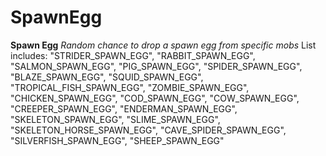 # SpawnEgg
**Spawn Egg**
*Random chance to drop a spawn egg from specific mobs*
List includes: "STRIDER_SPAWN_EGG", "RABBIT_SPAWN_EGG", "SALMON_SPAWN_EGG", "PIG_SPAWN_EGG", "SPIDER_SPAWN_EGG", "BLAZE_SPAWN_EGG", "SQUID_SPAWN_EGG", "TROPICAL_FISH_SPAWN_EGG", "ZOMBIE_SPAWN_EGG", "CHICKEN_SPAWN_EGG", "COD_SPAWN_EGG", "COW_SPAWN_EGG", "CREEPER_SPAWN_EGG", "ENDERMAN_SPAWN_EGG", "SKELETON_SPAWN_EGG", "SLIME_SPAWN_EGG", "SKELETON_HORSE_SPAWN_EGG", "CAVE_SPIDER_SPAWN_EGG", "SILVERFISH_SPAWN_EGG", "SHEEP_SPAWN_EGG"
